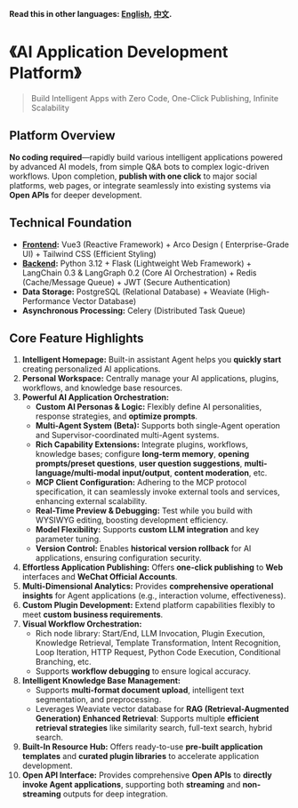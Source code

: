 **Read this in other languages: [English](README.md), [中文](README_zh.md).**

# 《AI Application Development Platform》

> Build Intelligent Apps with Zero Code, One-Click Publishing, Infinite Scalability

## **Platform Overview**

**No coding required**—rapidly build various intelligent applications powered by advanced AI models, from simple Q&A
bots to complex logic-driven workflows. Upon completion, **publish with one click** to major social platforms, web
pages, or integrate seamlessly into existing systems via **Open APIs** for deeper development.

## **Technical Foundation**

* **[Frontend](https://github.com/caixr9527/bdjw-ai-web.git):** Vue3 (Reactive Framework) + Arco Design (
  Enterprise-Grade UI) + Tailwind CSS (Efficient Styling)
* **[Backend](https://github.com/caixr9527/bdjw-ai-ops.git):** Python 3.12 + Flask (Lightweight Web Framework) +
  LangChain 0.3 & LangGraph 0.2 (Core AI Orchestration) + Redis (Cache/Message Queue) + JWT (Secure Authentication)
* **Data Storage:** PostgreSQL (Relational Database) + Weaviate (High-Performance Vector Database)
* **Asynchronous Processing:** Celery (Distributed Task Queue)

## **Core Feature Highlights**

1. **Intelligent Homepage:** Built-in assistant Agent helps you **quickly start** creating personalized AI applications.
2. **Personal Workspace:** Centrally manage your AI applications, plugins, workflows, and knowledge base resources.
3. **Powerful AI Application Orchestration:**
    * **Custom AI Personas & Logic:** Flexibly define AI personalities, response strategies, and **optimize prompts**.
    * **Multi-Agent System (Beta):** Supports both single-Agent operation and Supervisor-coordinated multi-Agent
      systems.
    * **Rich Capability Extensions:** Integrate plugins, workflows, knowledge bases; configure **long-term memory**,
      **opening prompts/preset questions**, **user question suggestions**, **multi-language/multi-modal input/output**,
      **content moderation**, etc.
    * **MCP Client Configuration:** Adhering to the MCP protocol specification, it can seamlessly invoke external tools
      and services, enhancing external scalability.
    * **Real-Time Preview & Debugging:** Test while you build with WYSIWYG editing, boosting development efficiency.
    * **Model Flexibility:** Supports **custom LLM integration** and key parameter tuning.
    * **Version Control:** Enables **historical version rollback** for AI applications, ensuring configuration security.
4. **Effortless Application Publishing:** Offers **one-click publishing** to **Web** interfaces and **WeChat Official
   Accounts**.
5. **Multi-Dimensional Analytics:** Provides **comprehensive operational insights** for Agent applications (e.g.,
   interaction volume, effectiveness).
6. **Custom Plugin Development:** Extend platform capabilities flexibly to meet **custom business requirements**.
7. **Visual Workflow Orchestration:**
    * Rich node library: Start/End, LLM Invocation, Plugin Execution, Knowledge Retrieval, Template Transformation,
      Intent Recognition, Loop Iteration, HTTP Request, Python Code Execution, Conditional Branching, etc.
    * Supports **workflow debugging** to ensure logical accuracy.
8. **Intelligent Knowledge Base Management:**
    * Supports **multi-format document upload**, intelligent text segmentation, and preprocessing.
    * Leverages Weaviate vector database for **RAG (Retrieval-Augmented Generation) Enhanced Retrieval**: Supports
      multiple **efficient retrieval strategies** like similarity search, full-text search, hybrid search.
9. **Built-In Resource Hub:** Offers ready-to-use **pre-built application templates** and **curated plugin libraries**
   to accelerate application development.
10. **Open API Interface:** Provides comprehensive **Open APIs** to **directly invoke Agent applications**, supporting
    both **streaming** and **non-streaming** outputs for deep integration.
